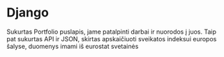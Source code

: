 # Django

Sukurtas Portfolio puslapis, jame patalpinti darbai ir nuorodos į juos.
Taip pat sukurtas API ir JSON, skirtas apskaičiuoti sveikatos indeksui europos šalyse, duomenys imami iš eurostat svetainės
